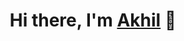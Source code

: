 <h1 align="center">Hi there, I'm <a href="https://akhilkumar.ga/">Akhil</a> 👋</h1>
<!-- <p align="center">
<a href="https://github.com/AkhilsWorkshop">
  <img src="https://github-readme-stats.vercel.app/api/top-langs/?username=AkhilsWorkshop&layout=compact&theme=dark&custom_title=Languages used by Akhil&card_width=445"/>
</a><br><br>
<a href="https://github.com/AkhilsWorkshop">
  <img src="https://github-readme-stats.vercel.app/api?username=AkhilsWorkshop&show_icons=true&theme=dark&count_private=true&hide=prs,issues,contribs&include_all_commits=true&custom_title=Akhil's Github Progress" />
</a>
</p> -->

<!--
**AkhilsWorkshop/AkhilsWorkshop** is a ✨ _special_ ✨ repository because its `README.md` (this file) appears on your GitHub profile.

Here are some ideas to get you started:

- 🔭 I’m currently working on ...
- 🌱 I’m currently learning ...
- 👯 I’m looking to collaborate on ...
- 🤔 I’m looking for help with ...
- 💬 Ask me about ...
- 📫 How to reach me: ...
- 😄 Pronouns: ...
- ⚡ Fun fact: ...
-->
